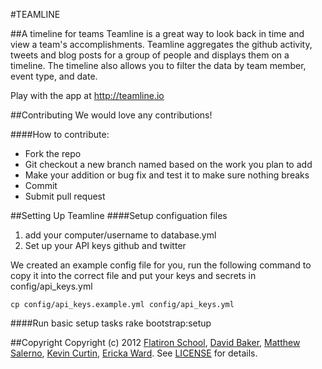 #TEAMLINE

##A timeline for teams
Teamline is a great way to look back in time and view a team's accomplishments. Teamline aggregates the github activity, tweets and blog posts for a group of people and displays them on a timeline. The timeline also allows you to filter the data by team member, event type, and date.

Play with the app at <http://teamline.io>

##Contributing
We would love any contributions!

####How to contribute:
- Fork the repo
- Git checkout a new branch named based on the work you plan to add
- Make your addition or bug fix and test it to make sure nothing breaks
- Commit
- Submit pull request

##Setting Up Teamline
####Setup configuation files
1. add your computer/username to database.yml
2. Set up your API keys github and twitter

We created an example config file for you, run the following command to copy it into the correct file and put your keys and secrets in config/api_keys.yml
```
cp config/api_keys.example.yml config/api_keys.yml
```

####Run basic setup tasks
    rake bootstrap:setup

##Copyright
Copyright (c) 2012 [Flatiron School](http://flatironschool.com/), [David Baker](https://github.com/davidbakertv), [Matthew Salerno](https://github.com/seldomatt), [Kevin Curtin](https://github.com/kcurtin), [Ericka Ward](https://github.com/ejw1). See [LICENSE](https://github.com/flatiron-school/teamline/blob/master/LICENSE) for details.
